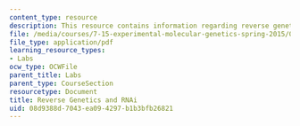 ```yaml
---
content_type: resource
description: This resource contains information regarding reverse genetics and RNAi.
file: /media/courses/7-15-experimental-molecular-genetics-spring-2015/08d9388d7043ea094297b1b3bfb26821_MIT7_15S15_RNAi_feeding.pdf
file_type: application/pdf
learning_resource_types:
- Labs
ocw_type: OCWFile
parent_title: Labs
parent_type: CourseSection
resourcetype: Document
title: Reverse Genetics and RNAi
uid: 08d9388d-7043-ea09-4297-b1b3bfb26821
---
```


